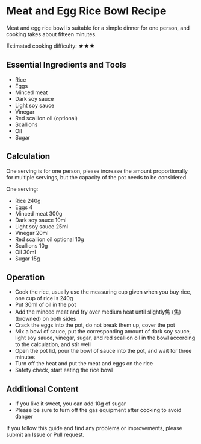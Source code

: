# Meat and Egg Rice Bowl Recipe

Meat and egg rice bowl is suitable for a simple dinner for one person, and cooking takes about fifteen minutes.

Estimated cooking difficulty: ★★★

## Essential Ingredients and Tools

- Rice
- Eggs
- Minced meat
- Dark soy sauce
- Light soy sauce
- Vinegar
- Red scallion oil (optional)
- Scallions
- Oil
- Sugar

## Calculation

One serving is for one person, please increase the amount proportionally for multiple servings, but the capacity of the pot needs to be considered.

One serving:

- Rice 240g
- Eggs 4
- Minced meat 300g
- Dark soy sauce 10ml
- Light soy sauce 25ml
- Vinegar 20ml
- Red scallion oil optional 10g
- Scallions 10g
- Oil 30ml
- Sugar 15g

## Operation

- Cook the rice, usually use the measuring cup given when you buy rice, one cup of rice is 240g
- Put 30ml of oil in the pot
- Add the minced meat and fry over medium heat until slightly焦 (焦) (browned) on both sides
- Crack the eggs into the pot, do not break them up, cover the pot
- Mix a bowl of sauce, put the corresponding amount of dark soy sauce, light soy sauce, vinegar, sugar, and red scallion oil in the bowl according to the calculation, and stir well
- Open the pot lid, pour the bowl of sauce into the pot, and wait for three minutes
- Turn off the heat and put the meat and eggs on the rice
- Safety check, start eating the rice bowl

## Additional Content

- If you like it sweet, you can add 10g of sugar
- Please be sure to turn off the gas equipment after cooking to avoid danger

If you follow this guide and find any problems or improvements, please submit an Issue or Pull request.

